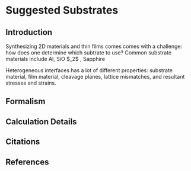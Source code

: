 # Suggested Substrates

## Introduction

Synthesizing 2D materials and thin films comes comes with a challenge: how does one determine which subtrate to use? Common substrate materials include Al, SiO \$$\_2\$$ , Sapphire



Heterogeneous interfaces has a lot of different properties: substrate material, film material, cleavage planes, lattice mismatches, and resultant stresses and strains.&#x20;

## Formalism

## Calculation Details

## Citations

## References
